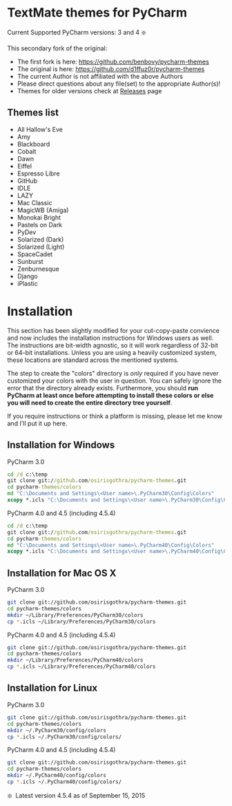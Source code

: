 TextMate themes for PyCharm
===========================

Current Supported PyCharm versions: 3 and 4&nbsp;:sparkle:

This secondary fork of the original:

* The first fork is here: https://github.com/benbovy/pycharm-themes
* The original is here: https://github.com/d1ffuz0r/pycharm-themes
* The current Author is not affiliated with the above Authors
* Please direct questions about any file(set) to the appropriate Author(s)!
* Themes for older versions check at [Releases](https://github.com/d1ffuz0r/pycharm-themes/releases) page

Themes list
-----------

* All Hallow's Eve
* Amy
* Blackboard
* Cobalt
* Dawn
* Eiffel
* Espresso Libre
* GitHub
* IDLE
* LAZY
* Mac Classic
* MagicWB (Amiga)
* Monokai Bright
* Pastels on Dark
* PyDev
* Solarized (Dark)
* Solarized (Light)
* SpaceCadet
* Sunburst
* Zenburnesque
* Django
* iPlastic

Installation
============
This section has been slightly modified for your cut-copy-paste convience and now includes
the installation instructions for Windows users as well. The instructions are bit-width
agnostic, so it will work regardless of 32-bit or 64-bit installations. Unless you are
using a heavily customized system, these locations are standard across the mentioned
systems. 

The step to create the "colors" directory is *only* required if you have never customized
your colors with the user in question. You can safely ignore the error that the directory
already exists. Furthermore, you should <b>run PyCharm at least once before attempting to
install these colors or else you will need to create the entire directory tree yourself</b>.

If you require instructions or think a platform is missing, please let me know and I'll put it up here.

Installation for Windows
------------------------

PyCharm 3.0
```bat
cd /d c:\temp
git clone git://github.com/osirisgothra/pycharm-themes.git
cd pycharm-themes/colors
md "C:\Documents and Settings\<User name>\.PyCharm30\Config\Colors"
xcopy *.icls "C:\Documents and Settings\<User name>\.PyCharm30\Config\Colors"
```

PyCharm 4.0 and 4.5 (including 4.5.4)
```bat
cd /d c:\temp
git clone git://github.com/osirisgothra/pycharm-themes.git
cd pycharm-themes/colors
md "C:\Documents and Settings\<User name>\.PyCharm40\Config\Colors"
xcopy *.icls "C:\Documents and Settings\<User name>\.PyCharm40\Config\Colors"
```


Installation for Mac OS X
-------------------------

PyCharm 3.0
```sh
git clone git://github.com/osirisgothra/pycharm-themes.git
cd pycharm-themes/colors
mkdir ~/Library/Preferences/PyCharm30/colors
cp *.icls ~/Library/Preferences/PyCharm30/colors
```

PyCharm 4.0 and 4.5 (including 4.5.4)
```sh
git clone git://github.com/osirisgothra/pycharm-themes.git
cd pycharm-themes/colors
mkdir ~/Library/Preferences/PyCharm40/colors
cp *.icls ~/Library/Preferences/PyCharm40/colors
```


Installation for Linux
----------------------

PyCharm 3.0
```sh
git clone git://github.com/osirisgothra/pycharm-themes.git
cd pycharm-themes/colors
mkdir ~/.PyCharm30/config/colors
cp *.icls ~/.PyCharm30/config/colors/
```

PyCharm 4.0 and 4.5 (including 4.5.4)
```sh
git clone git://github.com/osirisgothra/pycharm-themes.git
cd pycharm-themes/colors
mkdir ~/.PyCharm40/config/colors
cp *.icls ~/.PyCharm40/config/colors/
```

:sparkle:&nbsp; Latest version 4.5.4 as of September 15, 2015
